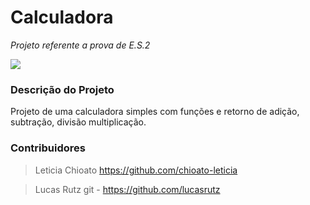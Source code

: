 
# Calculadora
 _Projeto referente a prova de E.S.2_

![](https://img.kalunga.com.br/FotosdeProdutos/159008d.jpg)

### Descrição do Projeto
Projeto de uma calculadora simples com funções e retorno de adição, subtração, divisão multiplicação.


### Contribuidores
> Leticia Chioato https://github.com/chioato-leticia

> Lucas Rutz git - https://github.com/lucasrutz
